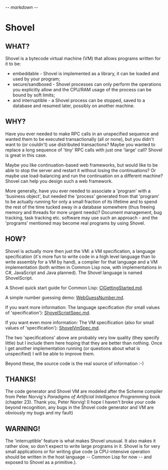 -*- markdown -*-

# Shovel

## WHAT?

Shovel is a bytecode virtual machine (VM) that allows programs written
for it to be:

 * embeddable - Shovel is implemented as a library, it can be loaded
   and used by your program;
 * secure/sandboxed - Shovel processes can only perform the operations
   you explicitly allow and the CPU/RAM usage of the process can be
   bound by soft limits;
 * and interruptible - a Shovel process can be stopped, saved to a
   database and resumed later, possibly on another machine.
   
## WHY?

Have you ever needed to make RPC calls in an unspecified sequence and
wanted them to be executed transactionally (all or none), but you
didn't want to (or couldn't) use distributed transactions?  Maybe you
wanted to replace a long sequence of 'tiny' RPC calls with just one
'large' call? Shovel is great in this case.

Maybe you like continuation-based web frameworks, but would like to be
able to stop the server and restart it without losing the
continuations? Or maybe use load-balancing and run the continuation on
a different machine? Shovel can help you design such a web framework.

More generally, have you ever needed to associate a 'program' with a
'business object', but needed the 'process' generated from that
'program' to be actually running for only a small fraction of its
lifetime and to spend the rest of the time tucked away in a database
somewhere (thus freeing memory and threads for more urgent needs)?
Document management, bug tracking, task tracking etc. software may use
such an approach - and the 'programs' mentioned may become real
programs by using Shovel.

## HOW?

Shovel is actually more then just the VM: a VM specification, a
language specification (it's more fun to write code in a high level
language than to write assembly for a VM by hand), a compiler for that
language and a VM implementation (both written in Common Lisp now,
with implementations in C#, JavaScript and Java planned). The Shovel
language is named ShovelScript.

A Shovel quick start guide for Common Lisp:
[ClGettingStarted.md](ClGettingStarted.md).

A simple number guessing demo: [WebGuessNumber.md](WebGuessNumber.md).

If you want more information: The language specification (for small
values of 'specification'): [ShovelScriptSpec.md](ShovelScriptSpec.md).

If you want even more information: The VM specification (also for
small values of 'specification'): [ShovelVmSpec.md](ShovelVmSpec.md).

The two 'specifications' above are probably very low quality (they
specify little) but I include them here hoping that they are better
than nothing. Once I get another implementation running (or questions
about what is unspecified) I will be able to improve them.

Beyond these, the source code is the real source of information :-)

## THANKS!

The code generator and Shovel VM are modeled after the Scheme compiler
from Peter Norvig's *Paradigms of Artificial Intelligence Programming*
book (chapter 23). Thank you, Peter Norvig! (I hope I haven't broke
your code beyond recognition, any bugs in the Shovel code generator
and VM are obviously my bugs and my fault)

## WARNING!

The 'interruptible' feature is what makes Shovel unusual. It also
makes it rather slow, so don't expect to write large programs in
it. Shovel is for very small applications or for writing glue code (a
CPU-intensive operation should be written in the host language -- Common
Lisp for now -- and exposed to Shovel as a primitive.).

